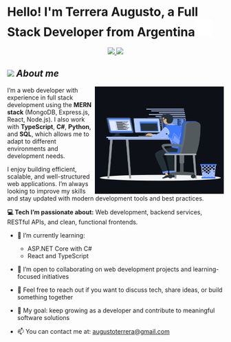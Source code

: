 # Hello! I'm Terrera Augusto, a Full Stack Developer from Argentina<img src="https://github.com/Kathryn-Jie/Kathryn-Jie/blob/main/wave.gif" width="40px"/>

<div align="center">
  <a href="mailto:augustoterrera@gmail.com?subject=Contacto desde GitHub">
    <img src="https://img.shields.io/badge/e‑mail-D14836.svg?style=for-the-badge&logo=GMail&logoColor=white"/>
</a>
  <a href="https://www.linkedin.com/in/augustoterrera" target="_blank">
    <img src="https://img.shields.io/badge/LinkedIn-0077B5?style=for-the-badge&logo=linkedin&logoColor=white"/>
</a>
</div>

## <img src="https://media.giphy.com/media/ObNTw8Uzwy6KQ/giphy.gif" width="50px">&nbsp;***About me***

<p><img align="right" height="250" width="300" src="https://raw.githubusercontent.com/SubhadeepZilong/SubhadeepZilong/main/icons/animation_500_kxa883sd.gif" alt="SubhadeepZilong" /></p>

I’m a web developer with experience in full stack development using the **MERN stack** (MongoDB, Express.js, React, Node.js). I also work with **TypeScript**, **C#**, **Python**, and **SQL**, which allows me to adapt to different environments and development needs.

I enjoy building efficient, scalable, and well-structured web applications. I’m always looking to improve my skills and stay updated with modern development tools and best practices.

**💻 Tech I’m passionate about:** Web development, backend services, RESTful APIs, and clean, functional frontends.                   

- 🌱 I’m currently learning:
  - ASP.NET Core with C#
  - React and TypeScript

- 👯 I’m open to collaborating on web development projects and learning-focused initiatives  
- 💬 Feel free to reach out if you want to discuss tech, share ideas, or build something together  
- 🎯 My goal: keep growing as a developer and contribute to meaningful software solutions  
- 📫 You can contact me at: [augustoterrera@gmail.com](mailto:augustoterrera@gmail.com)
